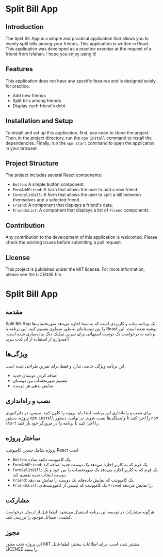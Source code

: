 # Split Bill App

## Introduction

The Split Bill App is a simple and practical application that allows you to evenly split bills among your friends. This application is written in React. This application was developed as a practice exercise at the request of a friend from Isfahan. I hope you enjoy using it!

## Features

This application does not have any specific features and is designed solely for practice.

- Add new friends
- Split bills among friends
- Display each friend's debt


## Installation and Setup

To install and set up this application, first, you need to clone the project. Then, in the project directory, run the `npm install` command to install the dependencies. Finally, run the `npm start` command to open the application in your browser.

## Project Structure

The project includes several React components:

- `Button`: A simple button component.
- `FormAddFriend`: A form that allows the user to add a new friend.
- `FormSplitBill`: A form that allows the user to split a bill between themselves and a selected friend.
- `Friend`: A component that displays a friend's data.
- `FriendsList`: A component that displays a list of `Friend` components.

## Contribution

Any contribution to the development of this application is welcomed. Please check the existing issues before submitting a pull request.

## License

This project is published under the MIT license. For more information, please see the LICENSE file.

# Split Bill App

## مقدمه

Split Bill App یک برنامه ساده و کاربردی است که به شما اجازه می‌دهد صورتحساب‌ها را بین دوستانتان به طور مساوی تقسیم کنید. این برنامه با React نوشته شده است. این برنامه به درخواست یک دوست اصفهانی برای تمرین تفکیک دنگ پیاده‌سازی شده است. امیدوارم از استفاده از آن لذت ببرید!

## ویژگی‌ها

این برنامه ویژگی خاصی ندارد و فقط برای تمرین طراحی شده است.


- اضافه کردن دوستان جدید
- تقسیم صورتحساب بین دوستان
- نمایش بدهی هر دوست


## نصب و راه‌اندازی

برای نصب و راه‌اندازی این برنامه، ابتدا باید پروژه را کلون کنید. سپس، در دایرکتوری پروژه، دستور `npm install` را اجرا کنید تا وابستگی‌ها نصب شوند. در نهایت، دستور `npm start` را اجرا کنید تا برنامه را در مرورگر خود باز کنید.

## ساختار پروژه

پروژه شامل چندین کامپوننت React است:

- `Button`: یک کامپوننت دکمه ساده.
- `FormAddFriend`: یک فرم که به کاربر اجازه می‌دهد یک دوست جدید اضافه کند.
- `FormSplitBill`: یک فرم که به کاربر اجازه می‌دهد یک صورتحساب را بین خود و یک دوست انتخاب شده تقسیم کند.
- `Friend`: یک کامپوننت که نمایش داده‌های یک دوست را نمایش می‌دهد.
- `FriendsList`: یک کامپوننت که لیستی از کامپوننت‌های `Friend` را نمایش می‌دهد.

## مشارکت

هرگونه مشارکت در توسعه این برنامه استقبال می‌شود. لطفا قبل از ارسال درخواست کشیدن، مسائل موجود را بررسی کنید.

## مجوز

این پروژه تحت مجوز MIT منتشر شده است. برای اطلاعات بیشتر، لطفا فایل LICENSE را ببینید.


